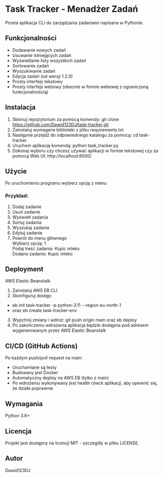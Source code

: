 # Task Tracker - Menadżer Zadań

Prosta aplikacja CLI do zarządzania zadaniami napisana w Pythonie.

## Funkcjonalności
- Dodawanie nowych zadań
- Usuwanie istniejących zadań
- Wyświetlanie listy wszystkich zadań
- Sortowanie zadań
- Wyszukiwanie zadań
- Edycja zadań (od wersji 1.2.0)
- Prosty interfejs tekstowy 
- Prosty interfejs webowy (obecnie w formie webowej z ograniczoną funkcjonalnością)

## Instalacja
1. Sklonuj repozytorium za pomocą komendy: git clone https://github.com/Dawid123DJ/task-tracker.git  
2. Zainstaluj wymagane biblioteki z pliku requirements.txt  
3. Następnie przejdź do odpowiedniego katalogu za pomocą: cd task-tracker  
4. Uruchom aplikację komendą: python task_tracker.py  
5. Dokonaj wyboru czy chcesz używać aplikacji w formie tekstowej czy za pomocą Web UI: http://localhost:8000/  

## Użycie  
Po uruchomieniu programu wybierz opcję z menu:

### Przykład: 
1. Dodaj zadanie
2. Usuń zadanie
3. Wyświetl zadania
4. Sortuj zadania
5. Wyszukaj zadania
6. Edytuj zadanie
7. Powrót do menu głównego  
Wybierz opcję: 1  
Podaj treść zadania: Kupic mleko  
Dodano zadanie: Kupic mleko  

## Deployment  
AWS Elastic Beanstalk  
1. Zainstaluj AWS EB CLI
2. Skonfiguruj dostęp:
- eb init task-tracker -p python-3.11 --region eu-north-1
- oraz eb create task-tracker-env
3. Wypchnij zmiany i wdroż: git push origin main oraz eb deploy
4. Po zakończeniu wdrażania aplikacja będzie dostępna pod adresem wygenerowanym przez AWS Elastic Beanstalk

## CI/CD (GitHub Actions)  
Po każdym push/pull request na main:
- Uruchamiane są testy  
- Budowany jest Docker  
- Automatyczny deploy na AWS EB (tylko z main)
- Po wdrożeniu wykonywany jest health check aplikacji, aby upewnić się, że działa poprawnie  

## Wymagania
Python 3.6+ 

## Licencja
Projekt jest dostępny na licencji MIT - szczegóły w pliku LICENSE.

## Autor
Dawid123DJ
